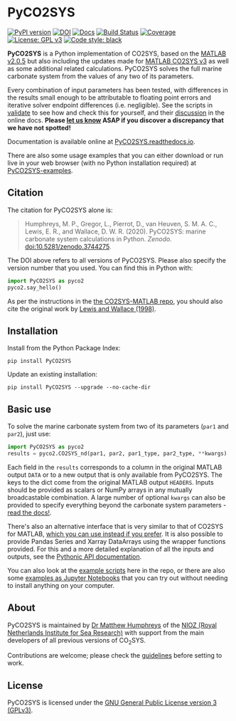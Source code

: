 # PyCO2SYS

[![PyPI version](https://badge.fury.io/py/PyCO2SYS.svg)](https://badge.fury.io/py/PyCO2SYS)
[![DOI](https://img.shields.io/badge/DOI-10.5281%2Fzenodo.3744275-informational)](https://doi.org/10.5281/zenodo.3744275)
[![Docs](https://readthedocs.org/projects/pyco2sys/badge/?version=develop&style=flat)](https://pyco2sys.readthedocs.io/en/develop/)
[![Build Status](https://travis-ci.org/mvdh7/PyCO2SYS.svg?branch=develop)](https://travis-ci.org/mvdh7/PyCO2SYS)
[![Coverage](https://github.com/mvdh7/PyCO2SYS/blob/develop/misc/coverage.svg)](https://github.com/mvdh7/PyCO2SYS/blob/develop/misc/coverage.txt)
[![License: GPL v3](https://img.shields.io/badge/License-GPLv3-blue.svg)](https://www.gnu.org/licenses/gpl-3.0)
[![Code style: black](https://img.shields.io/badge/code%20style-black-000000.svg)](https://github.com/psf/black)

**PyCO2SYS** is a Python implementation of CO2SYS, based on the [MATLAB v2.0.5](https://github.com/jamesorr/CO2SYS-MATLAB) but also including the updates made for [MATLAB CO2SYS v3](https://github.com/jonathansharp/CO2-System-Extd) as well as some additional related calculations.  PyCO2SYS solves the full marine carbonate system from the values of any two of its parameters.

Every combination of input parameters has been tested, with differences in the results small enough to be attributable to floating point errors and iterative solver endpoint differences (i.e. negligible).  See the scripts in [validate](https://github.com/mvdh7/PyCO2SYS/tree/master/validate) to see how and check this for yourself, and their [discussion](https://pyco2sys.readthedocs.io/en/latest/validate/) in the online docs.  **Please [let us know](https://github.com/mvdh7/PyCO2SYS/issues) ASAP if you discover a discrepancy that we have not spotted!**

Documentation is available online at [PyCO2SYS.readthedocs.io](https://pyco2sys.readthedocs.io/en/latest/).

There are also some usage examples that you can either download or run live in your web browser (with no Python installation required) at [PyCO2SYS-examples](https://github.com/mvdh7/PyCO2SYS-examples#pyco2sys-examples).

## Citation

The citation for PyCO2SYS alone is:

> Humphreys, M. P., Gregor, L., Pierrot, D., van Heuven, S. M. A. C., Lewis, E. R., and Wallace, D. W. R. (2020).  PyCO2SYS: marine carbonate system calculations in Python.  *Zenodo.*  [doi:10.5281/zenodo.3744275](https://doi.org/10.5281/zenodo.3744275).

The DOI above refers to all versions of PyCO2SYS.  Please also specify the version number that you used.  You can find this in Python with:

```python
import PyCO2SYS as pyco2
pyco2.say_hello()
```

As per the instructions in the [the CO2SYS-MATLAB repo](https://github.com/jamesorr/CO2SYS-MATLAB), you should also cite the original work by [Lewis and Wallace (1998)](https://pyco2sys.readthedocs.io/en/latest/refs/#l).

## Installation

Install from the Python Package Index:

    pip install PyCO2SYS

Update an existing installation:

    pip install PyCO2SYS --upgrade --no-cache-dir

## Basic use

To solve the marine carbonate system from two of its parameters (`par1` and `par2`), just use:

```python
import PyCO2SYS as pyco2
results = pyco2.CO2SYS_nd(par1, par2, par1_type, par2_type, **kwargs)
```

Each field in the `results` corresponds to a column in the original MATLAB output `DATA` or to a new output that is only available from PyCO2SYS.  The keys to the dict come from the original MATLAB output `HEADERS`.  Inputs should be provided as scalars or NumPy arrays in any mutually broadcastable combination.  A large number of optional `kwargs` can also be provided to specify everything beyond the carbonate system parameters - [read the docs!](https://pyco2sys.readthedocs.io/en/latest/co2sys_nd/).

There's also an alternative interface that is very similar to that of CO2SYS for MATLAB, [which you can use instead if you prefer](https://pyco2sys.readthedocs.io/en/latest/co2sys/).  It is also possible to provide Pandas Series and Xarray DataArrays using the wrapper functions provided.  For this and a more detailed explanation of all the inputs and outputs, see the [Pythonic API documentation](https://pyco2sys.readthedocs.io/en/latest/co2sys/#using-the-pythonic-api).

You can also look at the [example scripts](https://github.com/mvdh7/PyCO2SYS/tree/master/examples) here in the repo, or there are also some [examples as Jupyter Notebooks](https://github.com/mvdh7/PyCO2SYS-examples) that you can try out without needing to install anything on your computer.

## About

PyCO2SYS is maintained by [Dr Matthew Humphreys](https://mvdh.xyz/) of the [NIOZ (Royal Netherlands Institute for Sea Research)](https://www.nioz.nl/en) with support from the main developers of all previous versions of CO<sub>2</sub>SYS.

Contributions are welcome; please check the [guidelines](https://github.com/mvdh7/PyCO2SYS/blob/master/CONTRIBUTING.md) before setting to work.

## License

PyCO2SYS is licensed under the [GNU General Public License version 3 (GPLv3)](https://www.gnu.org/licenses/gpl-3.0.en.html).
